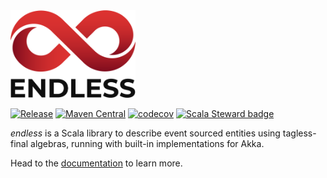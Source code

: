 <img src="https://github.com/endless4s/endless/blob/master/logo/with-label/transparent/1x/logo%20endless.png" width="200">

[![Release](https://github.com/endless4s/endless/actions/workflows/release.yml/badge.svg?branch=master)](https://github.com/endless4s/endless/actions/workflows/release.yml)
[![Maven Central](https://maven-badges.herokuapp.com/maven-central/io.github.endless4s/endless-core_2.13/badge.svg)](https://maven-badges.herokuapp.com/maven-central/io.github.endless4s/endless-core_2.13)
[![codecov](https://codecov.io/gh/endless4s/endless/branch/master/graph/badge.svg?token=aH9vOhLxVS)](https://codecov.io/gh/endless4s/endless)
[![Scala Steward badge](https://img.shields.io/badge/Scala_Steward-helping-blue.svg?style=flat&logo=data:image/png;base64,iVBORw0KGgoAAAANSUhEUgAAAA4AAAAQCAMAAAARSr4IAAAAVFBMVEUAAACHjojlOy5NWlrKzcYRKjGFjIbp293YycuLa3pYY2LSqql4f3pCUFTgSjNodYRmcXUsPD/NTTbjRS+2jomhgnzNc223cGvZS0HaSD0XLjbaSjElhIr+AAAAAXRSTlMAQObYZgAAAHlJREFUCNdNyosOwyAIhWHAQS1Vt7a77/3fcxxdmv0xwmckutAR1nkm4ggbyEcg/wWmlGLDAA3oL50xi6fk5ffZ3E2E3QfZDCcCN2YtbEWZt+Drc6u6rlqv7Uk0LdKqqr5rk2UCRXOk0vmQKGfc94nOJyQjouF9H/wCc9gECEYfONoAAAAASUVORK5CYII=)](https://scala-steward.org)

*endless* is a Scala library to describe event sourced entities using tagless-final algebras, running with built-in implementations for Akka.

Head to the [documentation](https://endless4s.github.io/endless/index.html) to learn more.